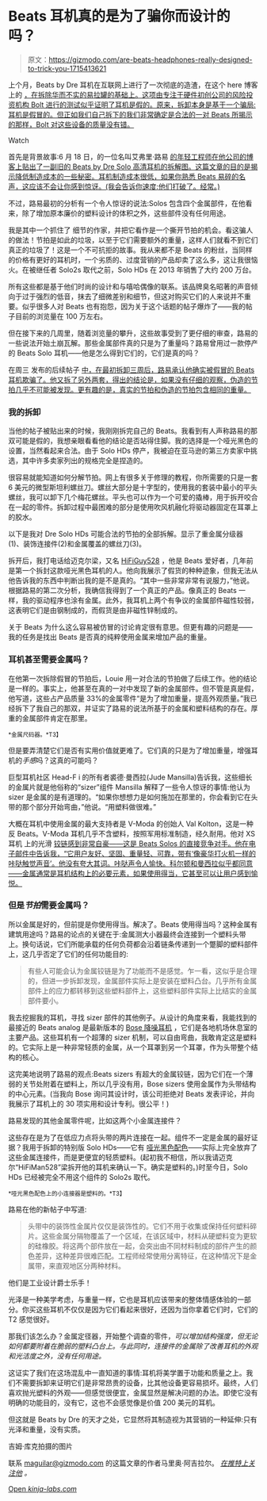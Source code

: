 # Beats 耳机真的是为了骗你而设计的吗？

> 原文：<https://gizmodo.com/are-beats-headphones-really-designed-to-trick-you-1715413621>

上个月，Beats by Dre 耳机在互联网上进行了一次彻底的造渣，在这个 here 博客 上的 [，在拆除华而不实的易拉罐的基础上。这项由专注于硬件初创公司的风险投资机构 Bolt 进行的测试似乎证明了耳机是假的。原来，拆卸本身是基于一个骗局:耳机是假冒的。但正如我们自己拆下的我们非常确定是合法的一对 Beats 所揭示的那样，Bolt 对这些设备的质量没有错。](http://gizmodo.com/how-beats-tricks-you-into-thinking-it-makes-a-premium-p-1712319045#_ga=1.108570626.1425775626.1429542769)

Watch

首先是背景故事:6 月 18 日，的一位名叫艾弗里·路易 [的年轻工程师在他公司的博客上贴出了一副旧的 Beats by Dre Solo 高清耳机的拆解图。这篇文章的目的是揭示降低制造成本的一些秘密。耳机制造成本很低，如果你熟悉 Beats 易碎的名声，这应该不会让你感到惊讶。(我会告诉你速度:他们打破了。经常。)](https://medium.com/bolt-blog/how-it-s-made-series-beats-by-dre-154aae384b36)

不过，路易最初的分析有一个令人惊讶的说法:Solos 包含四个金属部件，在他看来，除了增加原本廉价的塑料设计的体积之外，这些部件没有任何用途。

我是其中一个抓住了 细节的作家，并把它看作是一个撕开节拍的机会。看这骗人的做法！节拍是如此的垃圾，以至于它们需要额外的重量，这样人们就看不到它们真正的垃圾了！这是一个不可抗拒的故事。我从来都不是 Beats 的粉丝，当同样的价格有更好的耳机时，一个劣质的、过度营销的产品却卖了这么多，这让我很恼火。在被继任者 Solo2s 取代之前，Solo HDs 在 2013 年销售了大约 200 万台。

所有这些都是基于他们时尚的设计和与嘻哈偶像的联系。该品牌臭名昭著的声音倾向于过于强烈的低音，抹去了细微差别和细节，但这对购买它们的人来说并不重要。似乎很多人对 Beats 也有抱怨，因为关于这个话题的帖子爆炸了——我的帖子目前的浏览量在 100 万左右。

但在接下来的几周里，随着浏览量的攀升，这些故事受到了更仔细的审查，路易的一些说法开始土崩瓦解。那些金属部件真的只是为了重量吗？路易曾用过一款停产的 Beats Solo 耳机——他是怎么得到它们的，它们是真的吗？

在周三 发布的后续帖子 [中，在最初拆卸三周后，路易承认他确实被假冒的 Beats 耳机欺骗了。他又拆了另外两套，得出的结论是，如果没有仔细的观察，伪造的节拍几乎不可能被发现。更有趣的是，真实的节拍和伪造的节拍包含相同的重量。](https://medium.com/bolt-blog/how-it-s-made-series-yup-our-beats-were-counterfeit-but-they-cost-about-the-same-to-make-as-the-364cc6808d18)

### **我的拆卸**

当他的帖子被贴出来的时候，我刚刚拆完自己的 Beats。我看到有人声称路易的那双可能是假的，我想亲眼看看他的结论是否站得住脚。我的选择是一个哑光黑色的设置，当然看起来合法。由于 Solo HDs 停产，我被迫在亚马逊的第三方卖家中挑选，其中许多卖家列出的规格完全是捏造的。

很容易就能知道如何分解节拍。网上有很多关于修理的教程，你所需要的只是一套 6 美元的微型斯坦利螺丝刀。螺丝大部分是十字型的，使用我的套装中最小的平头螺丝，我可以卸下几个梅花螺丝。平头也可以作为一个可爱的撬棒，用于拆开咬合在一起的零件。拆卸过程中最困难的部分是使用吹风机融化将驱动器固定在耳罩上的胶水。

以下是我对 Dre Solo HDs 可能合法的节拍的全部拆解。显示了重金属分级器(1)、装饰连接件(2)和金属覆盖的螺丝刀(3)。

拆开后，我打电话给迈克尔梁，又名 [HiFiGuy528](http://www.head-fi.org/u/289829/hifiguy528) ，他是 Beats 爱好者，几年前是第一个拆封这款哑光黑色耳机的人。他向我展示了假货的种种迹象，但我无法从他告诉我的东西中判断出我的是不是真的。“其中一些非常非常有说服力，”他说。根据路易的第二次分析，我确信我得到了一个真正的产品。像真正的 Beats 一样，我的驱动程序也涂有金属。此外，我耳机上两个有争议的金属部件磁性较弱，这表明它们是由钢制成的，而假货是由非磁性锌制成的。

关于 Beats 为什么这么容易被仿冒的讨论肯定很有意思。但更有趣的问题是——我的任务是找出 Beats 是否真的纯粹使用金属来增加产品的重量。

### **耳机甚至需要金属吗？**

在他第一次拆除假冒的节拍后，Louie 用一对合法的节拍做了后续工作。他的结论是一样的。事实上，他甚至在真的一对中发现了新的金属部件。但不管是真是假，他写道，这些占产品质量 33%的金属零件“是为了增加重量，提高外观质量。”我已经拆下了我自己的那双，并证实了路易的说法所基于的金属和塑料结构的存在。厚重的金属部件肯定在那里。

<small>*金属尺码器。*T3】</small>

但是要弄清楚它们是否有实用价值就更难了。它们真的只是为了增加重量，增强耳机的*手感*吗？这真的可能吗？

巨型耳机社区 Head-F i 的所有者裘德·曼西拉(Jude Mansilla)告诉我，这些细长的金属片就是他俗称的“sizer”组件 Mansilla 解释了一些令人惊讶的事情:他认为 sizer 是金属的是有道理的。“如果你想想力是如何施加在那里的，你会看到它在头带的那个部分开始弯曲，”他说。“用塑料做很难。”

大概在耳机中使用金属的最大支持者是 V-Moda 的创始人 Val Kolton，这是一种反 Beats。V-Moda 耳机几乎不含塑料，按照军用标准制造，经久耐用。他对 XS 耳机 上的光滑 [铰链感到非常自豪——这是 Beats Solos 的直接竞争对手。他在电子邮件中告诉我，“它用户友好、坚固、重量轻、可靠，带有‘像豪华打火机一样的咔哒触觉声音’。他没有夸大其词。咔哒声令人愉快。科尔顿和曼西拉似乎都同意——金属通常是耳机结构上的必要元素，如果使用得当，它甚至可以让用户感到愉悦。](http://gizmodo.com/v-moda-xs-headphones-review-indestructible-cans-with-r-1551890986)

### 但是*节拍*需要金属吗？

所以金属是好的，但前提是你使用得当。解决了。Beats 使用得当吗？这种金属有建筑用途吗？路易的论点的关键在于:金属测大小器最终会连接到一个塑料头带上。换句话说，它们所能承载的任何负荷都会沿着链条传递到一个蹩脚的塑料部件上，这几乎否定了它们的任何功能目的:

> 有些人可能会认为金属铰链是为了功能而不是感觉。乍一看，这似乎是合理的，但进一步拆卸发现，金属部件实际上是安装在塑料凸台。几乎所有金属部件上的应力都转移到这些塑料部件上，这些塑料部件实际上比结实的金属部件要小。

我去挖掘我的耳机，寻找 sizer 部件的其他例子。从设计的角度来看，我能找到的最接近的 Beats analog 是最新版本的 [Bose 降噪耳机](http://gizmodo.com/bose-qc25-review-amazing-noise-cancelling-headphones-a-1642999899#_ga=1.2054577.123687697.1431653161) ，它们是各地机场休息室的主要产品。这些耳机有一个超薄的 sizer 机制，可以自由弯曲，我敢肯定这是塑料的。它实际上是一种非常轻质的金属，从一个耳罩到另一个耳罩，作为头带整个结构的核心。

这完美地说明了路易的观点:Beats sizers 有超大的金属铰链，因为它们在一个薄弱的关节处附着在塑料上，所以几乎没有用，Bose sizers 使用金属作为头带结构的中心元素。(当我向 Bose 询问其设计时，该公司拒绝对 Beats 发表评论，并向我展示了耳机上的 30 项实用和设计专利。很公平！)

路易发现的其他金属零件呢，比如这两个小金属连接件？

这些存在是为了在低应力点将头带的两片连接在一起。组件不一定是金属的最好证据？我用于拆卸的特别版 Solo HDs——它有 [哑光黑色配色](http://pisces.bbystatic.com/image2/BestBuy_US/images/mp/products/1308/1308120/1308120063/1308120063_500x500_sa.jpg;canvasHeight=500;canvasWidth=500)——实际上完全放弃了这些金属连接件，而是更便宜的轻质塑料。(起初我不相信，所以我请迈克尔“HiFiMan528”梁拆开他的耳机来确认一下。确实是塑料的。)时至今日，Solo HDs 已经被完全不用这个组件的 Solo2s 取代。

<small>*哑光黑色配色上的小连接器是塑料的。*T3】</small>

路易在他的新帖子中写道:

> 头带中的装饰性金属片仅仅是装饰性的。它们不用于收集或保持任何塑料碎片。这些金属分隔物覆盖了一个区域，在该区域中，材料从硬塑料变为更软的硅橡胶。将这两个部件放在一起，会突出由不同材料制成的部件产生的颜色差异，这种差异很难匹配。工程师经常使用分离特征，在这种情况下是金属带，来直观地区分两种材料。

他们是工业设计爵士乐手！

光泽是一种美学考虑，与重量一样，它也是耳机应该带来的整体情感体验的一部分。你买这些耳机不仅仅是因为它们看起来很好，还因为当你拿着它们时，它们的 T2 感觉很好。

那我们该怎么办？金属定径器，开始整个调查的零件，*可以增加结构强度，但无论如何都要附着在脆弱的塑料凸台上。与此同时，连接件的金属除了改善耳机的外观和光洁度之外，没有任何用途。*

这证实了我们在这场混乱中一直知道的事情:耳机将美学置于功能和质量之上。我们不需要拆卸来证明它们是非常昂贵的设备，比其他设备更容易损坏。最终，人们喜欢抛光塑料的外观——但感觉很便宜，金属显然是解决问题的办法。即使它没有明确的功能目的，没有它，这也不会感觉像是价值 200 美元的耳机。

但这就是 Beats by Dre 的天才之处，它显然将其制造视为其营销的一种延伸:只有光泽和重量，没有实质。

吉姆·库克拍摄的图片

联系 maguilar@gizmodo.com 的这篇文章的作者马里奥·阿吉拉尔。 [*在推特上关注他*](http://twitter.com/mariojoze) *。*

[Open *kinja-labs.com*](http://kinja-labs.com/related-widget/?posts=1677881925,5981823,1712319045&title=Beat%20down%3A)